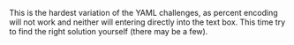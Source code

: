 This is the hardest variation of the YAML challenges, as percent encoding will not work and neither will entering directly into the text box. This time try to find the right solution yourself (there may be a few).